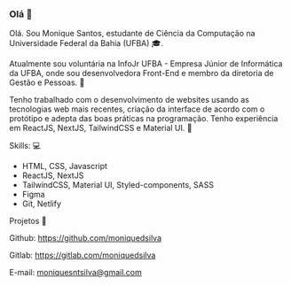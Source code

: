### Olá 👋

<!--
**moniquedsilva/moniquedsilva** is a ✨ _special_ ✨ repository because its `README.md` (this file) appears on your GitHub profile.

Here are some ideas to get you started:

- 🔭 I’m currently working on ...
- 🌱 I’m currently learning ...
- 👯 I’m looking to collaborate on ...
- 🤔 I’m looking for help with ...
- 💬 Ask me about ...
- 📫 How to reach me: ...
- 😄 Pronouns: ...
- ⚡ Fun fact: ...
-->

Olá. Sou Monique Santos, estudante de Ciência da Computação na Universidade Federal da Bahia (UFBA) :mortar_board:.

Atualmente sou voluntária na InfoJr UFBA - Empresa Júnior de Informática da UFBA, onde sou desenvolvedora Front-End e membro da diretoria de Gestão e Pessoas. :green_heart:

Tenho trabalhado com o desenvolvimento de websites usando as tecnologias web mais recentes, criação da interface de acordo com o protótipo e adepta das boas práticas na programação. Tenho experiência em ReactJS, NextJS, TailwindCSS e Material UI. :art:

Skills: :computer:
- HTML, CSS, Javascript
- ReactJS, NextJS
- TailwindCSS, Material UI, Styled-components, SASS
- Figma
- Git, Netlify

Projetos :floppy_disk:

Github: https://github.com/moniquedsilva

Gitlab: https://gitlab.com/moniquedsilva

E-mail: moniquesntsilva@gmail.com
